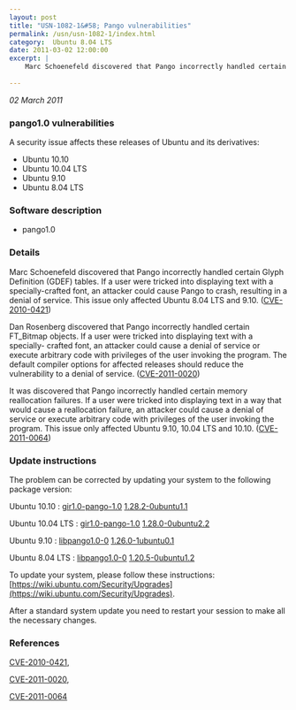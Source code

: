 ```yaml
---
layout: post
title: "USN-1082-1&#58; Pango vulnerabilities"
permalink: /usn/usn-1082-1/index.html
category:  Ubuntu 8.04 LTS
date: 2011-03-02 12:00:00
excerpt: |
    Marc Schoenefeld discovered that Pango incorrectly handled certain Glyph Definition (GDEF) tables. If a user were tricked into displaying text with a specially-crafted font, an attacker could cause Pango to crash, resulting in a denial of service. This issue only affected Ubuntu 8.04 LTS and 9.10. ([CVE-2010-0421](http://people.ubuntu.com/~ubuntu-security/cve/CVE-2010-0421))
    
--- 
```

 
 

*02 March 2011*

### pango1.0 vulnerabilities

A security issue affects these releases of Ubuntu and its derivatives:

* Ubuntu 10.10
* Ubuntu 10.04 LTS
* Ubuntu 9.10
* Ubuntu 8.04 LTS

### Software description

* pango1.0 

### Details

Marc Schoenefeld discovered that Pango incorrectly handled certain Glyph Definition (GDEF) tables. If a user were tricked into displaying text with a specially-crafted font, an attacker could cause Pango to crash, resulting in a denial of service. This issue only affected Ubuntu 8.04 LTS and 9.10. ([CVE-2010-0421](http://people.ubuntu.com/~ubuntu-security/cve/CVE-2010-0421))

Dan Rosenberg discovered that Pango incorrectly handled certain FT_Bitmap objects. If a user were tricked into displaying text with a specially- crafted font, an attacker could cause a denial of service or execute arbitrary code with privileges of the user invoking the program. The default compiler options for affected releases should reduce the vulnerability to a denial of service. ([CVE-2011-0020](http://people.ubuntu.com/~ubuntu-security/cve/CVE-2011-0020))

It was discovered that Pango incorrectly handled certain memory reallocation failures. If a user were tricked into displaying text in a way that would cause a reallocation failure, an attacker could cause a denial of service or execute arbitrary code with privileges of the user invoking the program. This issue only affected Ubuntu 9.10, 10.04 LTS and 10.10. ([CVE-2011-0064](http://people.ubuntu.com/~ubuntu-security/cve/CVE-2011-0064)) 

### Update instructions

The problem can be corrected by updating your system to the following package version:

Ubuntu 10.10
 : [gir1.0-pango-1.0](https://launchpad.net/ubuntu/+source/pango1.0) <span> [1.28.2-0ubuntu1.1](https://launchpad.net/ubuntu/+source/pango1.0/1.28.2-0ubuntu1.1) </span> 

Ubuntu 10.04 LTS
 : [gir1.0-pango-1.0](https://launchpad.net/ubuntu/+source/pango1.0) <span> [1.28.0-0ubuntu2.2](https://launchpad.net/ubuntu/+source/pango1.0/1.28.0-0ubuntu2.2) </span> 

Ubuntu 9.10
 : [libpango1.0-0](https://launchpad.net/ubuntu/+source/pango1.0) <span> [1.26.0-1ubuntu0.1](https://launchpad.net/ubuntu/+source/pango1.0/1.26.0-1ubuntu0.1) </span> 

Ubuntu 8.04 LTS
 : [libpango1.0-0](https://launchpad.net/ubuntu/+source/pango1.0) <span> [1.20.5-0ubuntu1.2](https://launchpad.net/ubuntu/+source/pango1.0/1.20.5-0ubuntu1.2) </span> 

To update your system, please follow these instructions: [https://wiki.ubuntu.com/Security/Upgrades](https://wiki.ubuntu.com/Security/Upgrades).

After a standard system update you need to restart your session to make all the necessary changes. 

### References

 
 [CVE-2010-0421](http://people.ubuntu.com/~ubuntu-security/cve/CVE-2010-0421), 

 [CVE-2011-0020](http://people.ubuntu.com/~ubuntu-security/cve/CVE-2011-0020), 

 [CVE-2011-0064](http://people.ubuntu.com/~ubuntu-security/cve/CVE-2011-0064)
 

